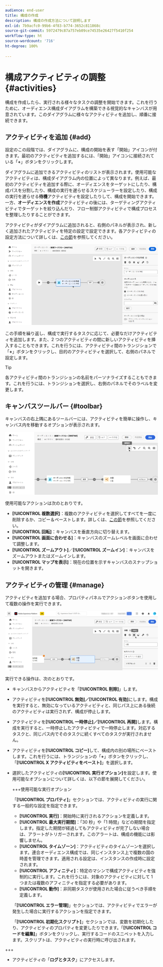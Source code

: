 ```yaml
---
audience: end-user
title: 構成の作成
description: 構成の作成方法について説明します
exl-id: 7b9acfc0-99b6-4f83-b774-3652c811868c
source-git-commit: 5972479c87a757eb09ce74535e26427f5410f254
workflow-type: ht
source-wordcount: '716'
ht-degree: 100%

---
```


# 構成アクティビティの調整 {#activities}

構成を作成したら、実行される様々なタスクの調整を開始できます。これを行うために、オーディエンス構成ダイアグラムを構築できる視覚的なキャンバスが用意されています。このダイアグラムに様々なアクティビティを追加し、順番に接続できます。

## アクティビティを追加 {#add}

設定のこの段階では、ダイアグラムに、構成の開始を表す「開始」アイコンが付きます。最初のアクティビティを追加するには、「開始」アイコンに接続されている「**+**」ボタンをクリックします。

ダイアグラムに追加できるアクティビティのリストが表示されます。使用可能なアクティビティは、構成ダイアグラム内の位置によって異なります。例えば、最初のアクティビティを追加する際に、オーディエンスをターゲットにしたり、構成パスを分割したり、構成の実行を遅らせるスケジューラーを設定したり、構成の実行を遅らせる&#x200B;**待機**&#x200B;アクティビティを設定したりして、構成を開始できます。一方、**オーディエンスを作成**&#x200B;アクティビティの後には、ターゲティングアクティビティでターゲットを絞り込んだり、フロー制御アクティビティで構成プロセスを整理したりすることができます。

アクティビティがダイアグラムに追加されると、右側のパネルが表示され、新しく追加されたアクティビティを特定の設定で設定できます。各アクティビティの設定方法について詳しくは、[この節](activities/about-activities.md)を参照してください。

![](assets/composition-create-add.png)

この手順を繰り返し、構成で実行するタスクに応じて、必要なだけアクティビティを追加します。また、2 つのアクティビティの間に新しいアクティビティを挿入することもできます。これを行うには、アクティビティ間のトランジションで「**+**」ボタンをクリックし、目的のアクティビティを選択して、右側のパネルで設定します。

>[!TIP]
>
>各アクティビティ間のトランジションの名前をパーソナライズすることもできます。これを行うには、トランジションを選択し、右側のパネルでそのラベルを変更します。

## キャンバスツールバー {#toolbar}

キャンバスの右上隅にあるツールバーには、アクティビティを簡単に操作し、キャンバス内を移動するオプションが表示されます。

![](assets/canvas-toolbar.png)

使用可能なアクションは次のとおりです。

* **[!UICONTROL 複数選択]**：複数のアクティビティを選択してすべてを一度に削除するか、コピー＆ペーストします。詳しくは、[この節](#copy)を参照してください。
* **[!UICONTROL 回転]**：キャンバスを垂直方向に切り替えます。
* **[!UICONTROL 画面に合わせる]**：キャンバスのズームレベルを画面に合わせて調整します。
* **[!UICONTROL ズームアウト]**／**[!UICONTROL ズームイン]**：キャンバスをズームアウトまたはズームインします。
* **[!UICONTROL マップを表示]**：現在の位置を示すキャンバスのスナップショットを開きます。

## アクティビティの管理 {#manage}

アクティビティを追加する場合、プロパティパネルでアクションボタンを使用して複数の操作を実行できます。

![](assets/activity-actions.png)

実行できる操作は、次のとおりです。

* キャンバスからアクティビティを「**[!UICONTROL 削除]**」します。
* アクティビティを&#x200B;**[!UICONTROL 無効]／[!UICONTROL 有効]**&#x200B;にします。構成を実行すると、無効になっているアクティビティと、同じパス上にある後続のアクティビティは実行されず、構成が停止します。
* アクティビティを&#x200B;**[!UICONTROL 一時停止]／[!UICONTROL 再開]**&#x200B;します。構成を実行すると、一時停止したアクティビティで一時停止します。対応するタスクと、同じパス内でそのタスクに続くすべてのタスクが実行されません。
* アクティビティを&#x200B;**[!UICONTROL コピー]**&#x200B;して、構成内の別の場所にペーストします。これを行うには、トランジションの「**+**」ボタンをクリックし、「**[!UICONTROL X アクティビティをペースト]**」を選択します。<!-- cannot copy multiple activities ? cannot paste in another composition?-->
* 選択したアクティビティの&#x200B;**[!UICONTROL 実行オプション]**&#x200B;を設定します。使用可能なオプションについて詳しくは、以下の節を展開してください。

  +++使用可能な実行オプション

  「**[!UICONTROL プロパティ]**」セクションでは、アクティビティの実行に関する一般的な設定を指定できます。

   * **[!UICONTROL 実行]**：開始時に実行されるアクションを定義します。
   * **[!UICONTROL 最大実行期間]**：「30 秒」や「1 時間」などの期間を指定します。指定した期間が経過してもアクティビティが完了しない場合は、アラートがトリガーされます。このアラートは、構成の機能には影響しません。
   * **[!UICONTROL タイムゾーン]**：アクティビティのタイムゾーンを選択します。連合オーディエンス構成では、同じインスタンス上で複数の国の時差を管理できます。適用される設定は、インスタンスの作成時に設定されます。
   * **[!UICONTROL アフィニティ]**：特定のマシンで構成アクティビティを強制的に実行します。これを行うには、対象のアクティビティに対して 1 つまたは複数のアフィニティを指定する必要があります。
   * **[!UICONTROL 動作]**：非同期タスクが使用された場合に従うべき手順を定義します。

  「**[!UICONTROL エラー管理]**」セクションでは、アクティビティでエラーが発生した場合に実行するアクションを指定できます。

  「**[!UICONTROL 初期化スクリプト]**」セクションでは、変数を初期化したり、アクティビティのプロパティを変更したりできます。「**[!UICONTROL コードを編集]**」ボタンをクリックし、実行するコードのスニペットを入力します。スクリプトは、アクティビティの実行時に呼び出されます。

+++

* アクティビティの「**ログとタスク**」にアクセスします。

